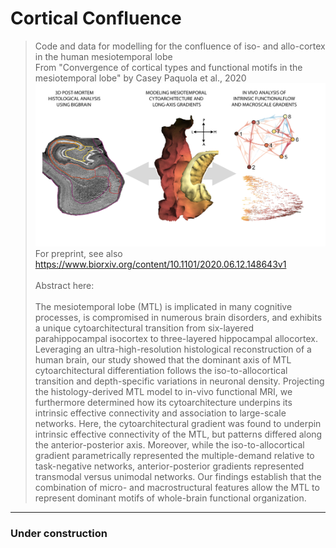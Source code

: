 
# Cortical Confluence
> Code and data for modelling for the confluence of iso- and allo-cortex in the human mesiotemporal lobe <br /> 
> From "Convergence of cortical types and functional motifs in the mesiotemporal lobe" by Casey Paquola et al., 2020  <br /> 
![image](https://github.com/MICA-MNI/micaopen/blob/master/cortical_confluence/graphical_abstract.png)
> For preprint, see also https://www.biorxiv.org/content/10.1101/2020.06.12.148643v1 <br /> <br /> 
> Abstract here: <br /> <br /> 
The mesiotemporal lobe (MTL) is implicated in many cognitive processes, is compromised in numerous brain disorders, and exhibits a unique cytoarchitectural transition from six-layered parahippocampal isocortex to three-layered hippocampal allocortex. Leveraging an ultra-high-resolution histological reconstruction of a human brain, our study showed that the dominant axis of MTL cytoarchitectural differentiation follows the iso-to-allocortical transition and depth-specific variations in neuronal density. Projecting the histology-derived MTL model to in-vivo functional MRI, we furthermore determined how its cytoarchitecture underpins its intrinsic effective connectivity and association to large-scale networks. Here, the cytoarchitectural gradient was found to underpin intrinsic effective connectivity of the MTL, but patterns differed along the anterior-posterior axis. Moreover, while the iso-to-allocortical gradient parametrically represented the multiple-demand relative to task-negative networks, anterior-posterior gradients represented transmodal versus unimodal networks. Our findings establish that the combination of micro- and macrostructural features allow the MTL to represent dominant motifs of whole-brain functional organization.
---

### Under construction

